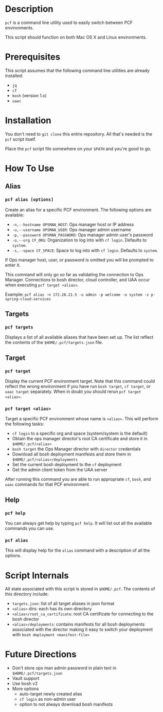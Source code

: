 # Description

`pcf` is a command line utility used to easily switch between PCF environments.

This script should function on both Mac OS X and Linux environments.

# Prerequisites

This script assumes that the following command line utilities are already installed:

- `jq`
- `cf`
- `bosh` (version 1.x)
- `uaac`

# Installation

You don't need to `git clone` this entire repository. All that's needed is the `pcf` script itself.

Place the `pcf` script file somewhere on your `$PATH` and you're good to go.

# How To Use

## Alias

### `pcf alias [options]`

Create an alias for a specific PCF environment. The following options are available:

- `-n,--hostname OPSMAN_HOST`: Ops manager host or IP address
- `-u,--username OPSMAN_USER`: Ops manager admin username
- `-p,--password OPSMAN_PASSWORD`: Ops manager admin user's password
- `-o,--org CF_ORG`: Organization to log into with `cf login`. Defaults to `system`.
- `-s,--space CF_SPACE`: Space to log into with `cf login`. Defaults to `system`.

If Ops manager host, user, or password is omitted you will be prompted to enter it.

This command will only go so far as validating the connection to Ops Manager. Connections to bosh director, cloud controller, and UAA occur when executing `pcf target <alias>`.

Example:  `pcf alias -n 172.28.21.5 -u admin -p welcome -o system -s p-spring-cloud-services`

## Targets

### `pcf targets`

Displays a list of all available aliases that have been set up. The list reflect the contents of the `$HOME/.pcf/targets.json` file.

## Target

### `pcf target`

Display the current PCF environment target. Note that this command could reflect the wrong environment if you have run `bosh target`, `cf target`, or `uaac target` separately. When in doubt you should rerun `pcf target <alias>`.

### `pcf target <alias>`

Target a specific PCF environment whose name is `<alias>`. This will perform the following tasks:

- `cf login` to a specific org and space (system/system is the default)
- Obtain the ops manager director's root CA certificate and store it in `$HOME/.pcf/<alias>`
- `bosh target` the Ops Manager director with `director` credentials
- Download all bosh deployment manifests and store them in `$HOME/.pcf/<alias>/deployments`
- Set the current bosh deployment to the `cf` deployment
- Get the admin client token from the UAA server

After running this command you are able to run appropriate `cf`, `bosh`, and `uaac` commands for that PCF environment.

## Help

### `pcf help`

You can always get help by typing `pcf help`. It will list out all the available commands you can use.

### `pcf alias`

This will display help for the `alias` command with a description of all the options.

# Script Internals

All state associated with this script is stored in `$HOME/.pcf`. The contents of this directory include:

- `targets.json`: list of all target aliases in json format
- `<alias>` dirs: each <alias> has its own directory
- `<alias>/root_ca_certificate`: root CA certificate for connecting to the bosh director
- `<alias>/deployments`: contains manifests for all bosh deployments associated with the director making it easy to switch your deployment with `bosh deployment <manifest-file>`

# Future Directions

- Don't store ops man admin password in plain text in `$HOME/.pcf/targets.json`
- Vault support
- Use bosh v2
- More options
  - auto-target newly created alias
  - `cf login` as non-admin user
  - option to not always download bosh manifests

